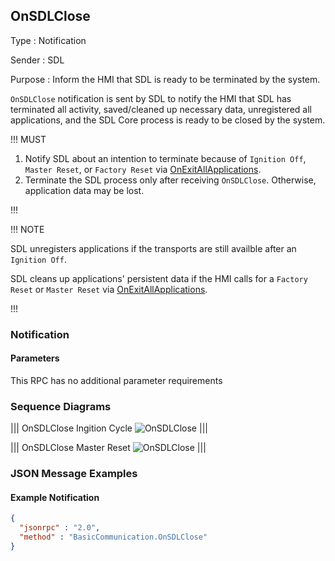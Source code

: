 ## OnSDLClose

Type
: Notification

Sender
: SDL

Purpose
: Inform the HMI that SDL is ready to be terminated by the system.

`OnSDLClose` notification is sent by SDL to notify the HMI that SDL has terminated all activity, saved/cleaned up necessary data, unregistered all applications, and the SDL Core process is ready to be closed by the system.

!!! MUST

  1. Notify SDL about an intention to terminate because of `Ignition Off`, `Master Reset`, or `Factory Reset` via [OnExitAllApplications](../onexitallapplications).
  2. Terminate the SDL process only after receiving `OnSDLClose`. Otherwise, application data may be lost.

!!!

!!! NOTE

SDL unregisters applications if the transports are still availble after an `Ignition Off`.

SDL cleans up applications' persistent data if the HMI calls for a `Factory Reset` or `Master Reset` via [OnExitAllApplications](../onexitallapplications).

!!!

### Notification

#### Parameters

This RPC has no additional parameter requirements

### Sequence Diagrams

|||
OnSDLClose Ingition Cycle
![OnSDLClose](./assets/OnSDLCloseIgnition.png)
|||

|||
OnSDLClose Master Reset
![OnSDLClose](./assets/OnSDLCloseReset.png)
|||

### JSON Message Examples

#### Example Notification

```json
{
  "jsonrpc" : "2.0",
  "method" : "BasicCommunication.OnSDLClose"
}
```
